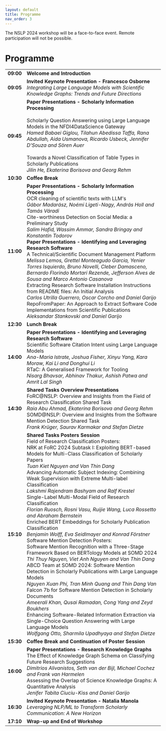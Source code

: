 ```yaml
---
layout: default
title: Programme
nav_order: 3
---
```

The NSLP 2024 workshop will be a face-to-face event. Remote participation will not be possible.

# Programme

<table>
  <tr>
    <td><strong>09:00</strong></td>
    <td><strong>Welcome and Introduction</strong></td>
  </tr>
  <tr>
    <td><strong>09:05</strong></td>
    <td colspan="2"><strong>Invited Keynote Presentation - Francesco Osborne</strong> 
      <br><em>Integrating Large Language Models with Scientific Knowledge Graphs: Trends and Future Directions</em></td>
  </tr>
  <tr>
    <td><strong>09:45</strong></td>
    <td colspan="5"><strong>Paper Presentations - Scholarly Information Processing</strong> 
      <br>
      <br>Scholarly Question Answering using Large Language Models in the NFDI4DataScience Gateway 
      <br><em>Hamed Babaei Giglou, Tilahun Abedissa Taffa, Rana Abdullah, Aida Usmanova, Ricardo Usbeck, Jennifer D'Souza and Sören Auer</em>  
      <br>
      <br>Towards a Novel Classification of Table Types in Scholarly Publications 
      <br><em>Jilin He, Ekaterina Borisova and Georg Rehm</em></td>   
  </tr>
  <tr>
    <td><strong>10:30</strong></td>
    <td><strong>Coffee Break</strong></td>
  </tr>
  <tr>
    <td><strong>11:00</strong></td>
    <td colspan="12"><strong>Paper Presentations - Scholarly Information Processing</strong> 
      <br>OCR cleaning of scientific texts with LLM's 
      <br><em>Gábor Madarász, Noémi Ligeti-Nagy, András Holl and Tamás Váradi</em>  
      <br>Cite-worthiness Detection on Social Media: a Preliminary Study
      <br><em>Salim Hafid, Wassim Ammar, Sandra Bringay and Konstantin Todorov</em>
      <br><strong>Paper Presentations - Identifying and Leveraging Research Software</strong>
      <br>A Technical/Scientific Document Management Platform
      <br><em>Melissa Lemos, Grettel Monteagudo Garcia, Yenier Torres Isquierdo, Bruno Novelli, Cleber Damasceno, Bernardo Florindo Mortari Rezende, Jefferson Alves de Sousa and Marco Antonio Casanova</em>
      <br>Extracting Research Software Installation Instructions from README files: An Initial Analysis
      <br><em>Carlos Utrilla Guerrero, Oscar Corcho and Daniel Garijo</em>
      <br>RepoFromPaper: An Approach to Extract Software Code Implementations from Scientific Publications
      <br><em>Aleksandar Stankovski and Daniel Garijo</em></td>  
  </tr>
  <tr>
    <td><strong>12:30</strong></td>
    <td><strong>Lunch Break</strong></td>
  </tr> 
  <tr>
    <td><strong>14:00</strong></td>
    <td colspan="5"><strong>Paper Presentations - Identifying and Leveraging Research Software</strong> 
      <br>Scientific Software Citation Intent using Large Language Models
      <br><em>Ana-Maria Istrate, Joshua Fisher, Xinyu Yang, Kara Moraw, Kai Li and Donghui Li</em>  
      <br>RTaC: A Generalised Framework for Tooling
      <br><em>Nisarg Bhavsar, Abhinav Thakur, Ashish Patwa and Amrit Lal Singh</em></td>  
  </tr>
  <tr>
    <td><strong>14:30</strong></td>
    <td colspan="5"><strong>Shared Tasks Overview Presentations</strong> 
      <br>FoRC@NSLP: Overview and Insights from the Field of Research Classification Shared Task
      <br><em>Raia Abu Ahmad, Ekaterina Borisova and Georg Rehm</em>  
      <br>SOMD@NSLP: Overview and Insights from the Software Mention Detection Shared Task
      <br><em>Frank Krüger, Saurav Karmakar and Stefan Dietze</em></td>  
  </tr>
  <tr>
    <td><strong>15:10</strong></td>
    <td colspan="18"><strong>Shared Tasks Posters Session</strong> 
      <br>Field of Research Classification Posters: 
      <br>NRK at FoRC 2024 Subtask I: Exploiting BERT-based Models for Multi-Class Classification of Scholarly Papers
      <br><em>Tuan Kiet Nguyen and Van Thin Dang</em>  
      <br>Advancing Automatic Subject Indexing: Combining Weak Supervision with Extreme Multi-label Classification 
      <br><em>Lakshmi Rajendram Bashyam and Ralf Krestel</em> 
      <br>Single-Label Multi-Modal Field of Research Classification
      <br><em>Florian Ruosch, Rosni Vasu, Ruijie Wang, Luca Rossetto and Abraham Bernstein</em>
      <br>Enriched BERT Embeddings for Scholarly Publication Classification
      <br><em>Benjamin Wolff, Eva Seidlmayer and Konrad Förstner</em>
      <br>Software Mention Detection Posters: 
      <br>Software Mention Recognition with a Three-Stage Framework Based on BERTology Models at SOMD 2024  
      <br><em>Thi Thuy Nguyen, Viet Anh Nguyen and Van Thin Dang</em>  
      <br>ABCD Team at SOMD 2024: Software Mention Detection in Scholarly Publications with Large Language Models
      <br><em>Nguyen Xuan Phi, Tran Minh Quang and Thin Dang Van</em> 
      <br>Falcon 7b for Software Mention Detection in Scholarly Documents
      <br><em>Ameerali Khan, Qusai Ramadan, Cong Yang and Zeyd Boukhers</em>
      <br>Enhancing Software-Related Information Extraction via Single-Choice Question Answering with Large Language Models
      <br><em>Wolfgang Otto, Sharmila Upadhyaya and Stefan Dietze</em></td>
  </tr>
  <tr>
    <td><strong>15:30</strong></td>
    <td><strong>Coffee Break and Continuation of Poster Session</strong></td>
  </tr> 
  <tr>
    <td><strong>16:00</strong></td>
    <td colspan="5"><strong>Paper Presentations - Research Knowledge Graphs</strong> 
      <br>The Effect of Knowledge Graph Schema on Classifying Future Research Suggestions
      <br><em>Dimitrios Alivanistos, Seth van der Bijl, Michael Cochez and Frank van Harmelen</em>  
      <br>Assessing the Overlap of Science Knowledge Graphs: A Quantitative Analysis 
      <br><em>Jenifer Tabita Ciuciu-Kiss and Daniel Garijo</em></td>  
  </tr>
  <tr>
    <td><strong>16:30</strong></td>
    <td colspan="2"><strong>Invited Keynote Presentation - Natalia Manola</strong> 
      <br><em>Leveraging NLP/ML to Transform Scholarly Communication: A New Horizon</em></td>
  </tr>
  <tr>
    <td><strong>17:10</strong></td>
    <td><strong>Wrap-up and End of Workshop</strong></td>
  </tr>
  
</table>
